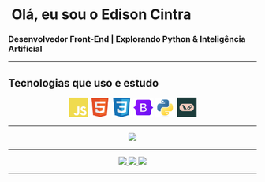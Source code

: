 # ​ Olá, eu sou o **Edison Cintra**  
### ​ Desenvolvedor Front-End | Explorando Python & Inteligência Artificial  

---

## Tecnologias que uso e estudo  
<div align="center">
  <img alt="JS" height="40" src="https://raw.githubusercontent.com/devicons/devicon/master/icons/javascript/javascript-plain.svg">
  <img alt="HTML" height="40" src="https://raw.githubusercontent.com/devicons/devicon/master/icons/html5/html5-original.svg">
  <img alt="CSS" height="40" src="https://raw.githubusercontent.com/devicons/devicon/master/icons/css3/css3-original.svg">
  <img alt="Bootstrap" height="40" src="https://raw.githubusercontent.com/devicons/devicon/master/icons/bootstrap/bootstrap-original.svg">
  <img alt="Python" height="40" src="https://raw.githubusercontent.com/devicons/devicon/master/icons/python/python-original.svg">
  <img alt="Python" height="40" src="langchain--logo.png">
</div>

---

<div align="center">
 <img height="160em" src="https://github-readme-stats.vercel.app/api/top-langs/?    username=EdisonCintra&layout=compact&langs_count=7&theme=tokyonight"/>
</div>

---
  
<div align="center">
  <a href="https://www.instagram.com/ediso_nf/" target="_blank">
    <img src="https://img.shields.io/badge/-Instagram-%23E4405F?style=for-the-badge&logo=instagram&logoColor=white"/>
  </a>
  <a href="mailto:edisoncintra6@gmail.com">
    <img src="https://img.shields.io/badge/-Gmail-%23333?style=for-the-badge&logo=gmail&logoColor=white"/>
  </a>
  <a href="https://www.linkedin.com/in/edison-cintra-00a752265/" target="_blank">
    <img src="https://img.shields.io/badge/-LinkedIn-%230077B5?style=for-the-badge&logo=linkedin&logoColor=white"/>
  </a>
</div>

---

